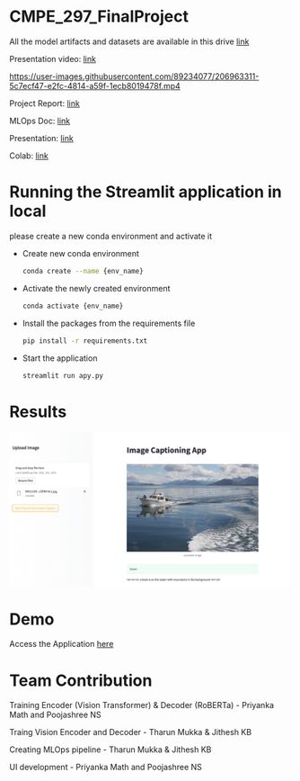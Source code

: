 # CMPE_297_FinalProject

All the model artifacts and datasets are available in this drive [link](https://drive.google.com/drive/folders/1sEPuz6B-4aWoA1gmQQQ2pgalU3pvx8Nz?usp=sharing)

Presentation video: [link](https://drive.google.com/file/d/128xtnxmLGZYFE5t_nVnItm9T_cvOYDC4/view?usp=sharing)


https://user-images.githubusercontent.com/89234077/206963311-5c7ecf47-e2fc-4814-a59f-1ecb8019478f.mp4


Project Report: [link](https://github.com/poojashreeNS/CMPE_297_FinalProject/blob/main/Report.pdf)

MLOps Doc: [link](https://github.com/poojashreeNS/CMPE_297_FinalProject/blob/main/MLOps-Doc.pdf)

Presentation: [link](https://github.com/poojashreeNS/CMPE_297_FinalProject/blob/main/Image%20Caption%20Generator.pdf)

Colab: [link](https://github.com/poojashreeNS/CMPE_297_FinalProject/blob/main/Image_Caption_Transfer_Learning_updated.ipynb)

# Running the Streamlit application in local
please create a new conda environment and activate it

* Create new conda environment
  ```sh
  conda create --name {env_name}
  ```

* Activate the newly created environment
  ```sh
  conda activate {env_name}
  ```
* Install the packages from the requirements file
  ```sh
  pip install -r requirements.txt
  ```

* Start the application
  ```sh
  streamlit run apy.py
  ```

# Results
![UI Screenshot with generated caption for the image](https://github.com/poojashreeNS/CMPE_297_FinalProject/blob/main/images/UI_results.png)

# Demo
Access the Application [here](https://tmukka-test.hf.space/)

# Team Contribution
Training Encoder (Vision Transformer) & Decoder (RoBERTa) - Priyanka Math and Poojashree NS

Traing Vision Encoder and Decoder - Tharun Mukka & Jithesh KB

Creating MLOps pipeline - Tharun Mukka & Jithesh KB

UI development - Priyanka Math and Poojashree NS
